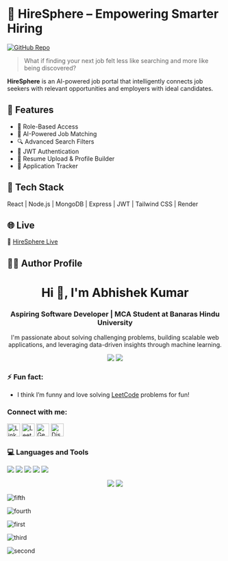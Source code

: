 
# 💼 HireSphere – Empowering Smarter Hiring

[![GitHub Repo](https://img.shields.io/badge/View%20Project-03abhishekit%2FHireSphere-blue?style=for-the-badge&logo=github)](https://github.com/03abhishekit/HireSphere)

> What if finding your next job felt less like searching and more like being discovered?

**HireSphere** is an AI-powered job portal that intelligently connects job seekers with relevant opportunities and employers with ideal candidates.

## 🚀 Features

- 👤 Role-Based Access
- 🤖 AI-Powered Job Matching
- 🔍 Advanced Search Filters
- 🔐 JWT Authentication
- 📄 Resume Upload & Profile Builder
- 📌 Application Tracker

## 🧠 Tech Stack

React | Node.js | MongoDB | Express | JWT | Tailwind CSS | Render

## 🌐 Live

🔗 [HireSphere Live](https://hiresphere-qpd5.onrender.com/)

## 👨‍💻 Author Profile

<h1 align="center">Hi 👋, I'm Abhishek Kumar</h1>
<h3 align="center">Aspiring Software Developer | MCA Student at Banaras Hindu University</h3>
<p align="center">I'm passionate about solving challenging problems, building scalable web applications, and leveraging data-driven insights through machine learning.</p>

<p align="center">
  <a href="https://linkedin.com/in/abhishek6837"><img src="https://img.shields.io/badge/LinkedIn-blue?style=social&logo=linkedin" /></a>
  <a href="https://www.leetcode.com/kumarabhi_37"><img src="https://img.shields.io/badge/LeetCode-orange?style=social&logo=leetcode" /></a>
</p>

<h3 align="left">⚡ Fun fact:</h3>
<ul>
  <li>I think I’m funny and love solving <a href="https://leetcode.com">LeetCode</a> problems for fun!</li>
</ul>

<h3 align="left">Connect with me:</h3>
<p align="left">
  <a href="https://linkedin.com/in/abhishek6837" target="blank"><img src="https://img.shields.io/badge/LinkedIn-blue?style=social&logo=linkedin" alt="LinkedIn" height="30" /></a>
  <a href="https://www.leetcode.com/kumarabhi_37" target="blank"><img src="https://img.shields.io/badge/LeetCode-orange?style=social&logo=leetcode" alt="LeetCode" height="30" /></a>
  <a href="https://auth.geeksforgeeks.org/user/kumarabhishek28147" target="blank"><img src="https://img.shields.io/badge/GeeksforGeeks-green?style=social&logo=geeksforgeeks" alt="GeeksforGeeks" height="30" /></a>
  <a href="https://discord.gg/abhishekkumar0831" target="blank"><img src="https://img.shields.io/badge/Discord-blue?style=social&logo=discord" alt="Discord" height="30" /></a>
</p>


<h3>💻 Languages and Tools</h3>
<p>
  <img src="https://img.shields.io/badge/React-20232A?style=flat&logo=react&logoColor=61DAFB" />
  <img src="https://img.shields.io/badge/Node.js-339933?style=flat&logo=node.js" />
  <img src="https://img.shields.io/badge/MongoDB-47A248?style=flat&logo=mongodb" />
  <img src="https://img.shields.io/badge/Java-007396?style=flat&logo=java" />
  <img src="https://img.shields.io/badge/Python-3776AB?style=flat&logo=python" />
</p>

<p align="center">
  <img src="https://github-readme-stats.vercel.app/api?username=03abhishekit&show_icons=true" />
  <img src="https://github-readme-streak-stats.herokuapp.com/?user=03abhishekit" />
</p>

![fifth](https://github.com/user-attachments/assets/76fdb169-664c-4aa0-b6b2-e7ae801efc51)


![fourth](https://github.com/user-attachments/assets/a777b967-ae76-4f7c-b895-b22014f554f1)

![first](https://github.com/user-attachments/assets/26e97adc-81ea-47df-a139-e078833de534)


![third](https://github.com/user-attachments/assets/22f23deb-5416-4004-80c4-79d69d7e02b7)


![second](https://github.com/user-attachments/assets/c720c95b-ad66-446b-a4ce-8dcd7a710e6b)

